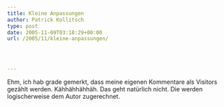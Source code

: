 ```yaml
---
title: Kleine Anpassungen
author: Patrick Kollitsch
type: post
date: 2005-11-09T03:18:29+00:00
url: /2005/11/kleine-anpassungen/




---
```

Ehm, ich hab grade gemerkt, dass meine eigenen Kommentare als Visitors gez&auml;hlt werden. K&auml;hh&auml;hh&auml;hh&auml;h. Das geht nat&uuml;rlich nicht. Die werden logischerweise dem Autor zugerechnet.